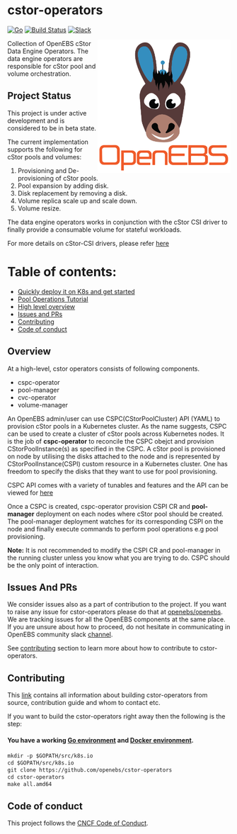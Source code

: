 # cstor-operators
[![Go](https://github.com/openebs/cstor-operators/workflows/Go/badge.svg)](https://github.com/openebs/cstor-operators/actions)
[![Build Status](https://travis-ci.org/openebs/cstor-operators.svg?branch=master)](https://travis-ci.org/openebs/cstor-operators)
[![Slack](https://img.shields.io/badge/JOIN-SLACK-blue)](https://openebs-community.slack.com)

<img width="300" align="right" alt="OpenEBS Logo" src="https://raw.githubusercontent.com/cncf/artwork/master/projects/openebs/stacked/color/openebs-stacked-color.png" xmlns="http://www.w3.org/1999/html">

Collection of OpenEBS cStor Data Engine Operators. The data engine operators
are responsible for cStor pool and volume orchestration.


## Project Status

This project is under active development and is considered to be in beta state.

The current implementation supports the following for cStor pools and volumes:
1. Provisioning and De-provisioning of cStor pools.
2. Pool expansion by adding disk.
3. Disk replacement by removing a disk.
4. Volume replica scale up and scale down.
5. Volume resize.

The data engine operators works in conjunction with the cStor CSI driver to finally
provide a consumable volume for stateful workloads.

For more details on cStor-CSI drivers, please refer [here](https://github.com/openebs/cstor-csi)

Table of contents:
==================
- [Quickly deploy it on K8s and get started](docs/quick.md)
- [Pool Operations Tutorial](docs/tutorial/intro.md)
- [High level overview](#overview)
- [Issues and PRs](#issues-and-prs)
- [Contributing](#contributing)
- [Code of conduct](#code-of-conduct)

## Overview

At a high-level, cstor operators consists of following components.
- cspc-operator
- pool-manager
- cvc-operator
- volume-manager

An OpenEBS admin/user can use CSPC(CStorPoolCluster) API (YAML) to provision cStor pools in a Kubernetes cluster.
As the name suggests, CSPC can be used to create a cluster of cStor pools across Kubernetes nodes.
It is the job of **cspc-operator** to reconcile the CSPC obejct and provision CStorPoolInstance(s) as specified 
in the CSPC. A cStor pool is provisioned on node by utilising the disks attached to the node and is represented by 
CStorPoolInstance(CSPI) custom resource in a Kubernetes cluster. One has freedom to specify the disks that they
want to use for pool provisioning.

CSPC API comes with a variety of tunables and features and the API can be viewed for [here](https://github.com/openebs/api/blob/master/pkg/apis/cstor/v1/cstorpoolcluster.go)

Once a CSPC is created, cspc-operator provision CSPI CR and **pool-manager** deployment on each nodes where cStor pool should 
be created. The pool-manager deployment watches for its corresponding CSPI on the node and finally execute commands to
perform pool operations e.g pool provisioning.

**Note:** It is not recommended to modify the CSPI CR and pool-manager in the running cluster unless you know what you are 
trying to do. CSPC should be the only point of interaction.

## Issues And PRs
We consider issues also as a part of contribution to the project.
If you want to raise any issue for cstor-operators please do that at [openebs/openebs].
We are tracking issues for all the OpenEBS components at the same place.
If you are unsure about how to proceed, do not hesitate in communicating in 
OpenEBS community slack [channel]. 

See [contributing](#contributing) section to learn more about how to contribute to cstor-operators.


## Contributing

This [link](docs/developer-guide/start.md) contains all information about
building cstor-operators from source, contribution guide and whom to contact etc.

If you want to build the cstor-operators right away then the following is the step:

#### You have a working [Go environment] and [Docker environment].

```
mkdir -p $GOPATH/src/k8s.io
cd $GOPATH/src/k8s.io
git clone https://github.com/openebs/cstor-operators
cd cstor-operators
make all.amd64
```

## Code of conduct

This project follows the [CNCF Code of Conduct](https://github.com/cncf/foundation/blob/master/code-of-conduct.md).

[Docker environment]: https://docs.docker.com/engine
[Go environment]: https://golang.org/doc/install
[openebs/openebs]: https://github.com/openebs/openebs
[channel]: https://openebs-community.slack.com